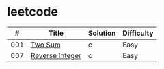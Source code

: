# leetcode

| # | Title | Solution | Difficulty |
| ------ | ------ | ------ | ------ |
| 001 | [Two Sum](https://leetcode.com/problems/two-sum/description/) | c | Easy |
| 007 | [Reverse Integer](https://leetcode-cn.com/problems/reverse-integer/) | c | Easy |